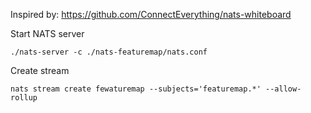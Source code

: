 

Inspired by: https://github.com/ConnectEverything/nats-whiteboard

Start NATS server
```
./nats-server -c ./nats-featuremap/nats.conf
```

Create stream
```
nats stream create fewaturemap --subjects='featuremap.*' --allow-rollup
```

